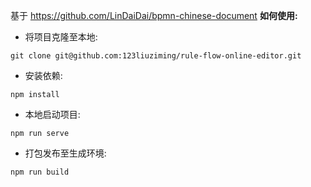 基于 https://github.com/LinDaiDai/bpmn-chinese-document
**如何使用:**

- 将项目克隆至本地:

```
git clone git@github.com:123liuziming/rule-flow-online-editor.git
```

- 安装依赖:

```
npm install
```

- 本地启动项目:

```
npm run serve
```

- 打包发布至生成环境:

```
npm run build
```

